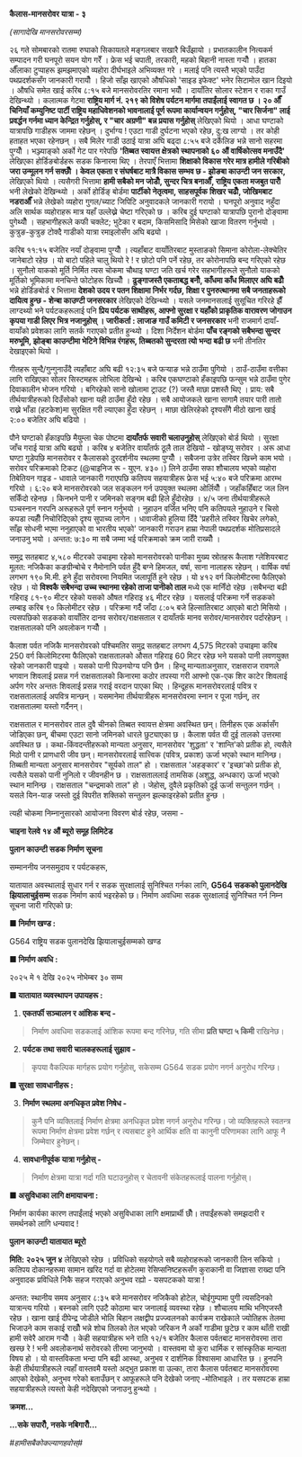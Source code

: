 **कैलास-मानसरोवर यात्रा - ३**

*(सागादेखि मानसरोवरसम्म)*

२६ गते सोमबारको रातमा रुघाको सिकायतले मङ्गलबार सखारै बिउँझायो । प्रभातकालीन
नित्यकर्म सम्पादन गरी घनपूरो सयन योग गरेँ । फ्रेस भई चपाती, तरकारी, महको बिहानी
नास्ता गर्‍यौँ । हातका औँलाका टुप्पाहरू झमझमाएको व्यहोरा दीर्घभाइले अभिव्यक्त गरे ।
मलाई पनि त्यस्तै भएको पाउँदा पथप्रदर्शकसँग जानकारी गरायौँ । हिजो साँझ खाएको
औषधिको 'साइड इफेक्ट\' भनेर सिटामोल खान दिइयो । औषधि समेत खाई करिब ८:१५ बजे
मानसरोवरतिर रमाना भयौँ । दायाँतिर सोलार स्टेशन र राका गाउँ देखिन्थ्यो । कलात्मक
गेटमा **राष्ट्रिय मार्ग नं. २१९ को विशेष पर्यटन मार्गमा तपाईंलाई स्वागत छ । २० औँ
चिनियाँ कम्युनिष्ट पार्टी राष्ट्रिय महाधिवेशनको भावनालाई पूर्ण रूपमा कार्यान्वयन
गर्नुहोस्, \"चार सिर्जना\" लाई प्रवर्द्धन गर्नमा ध्यान केन्द्रित गर्नुहोस्, र \"चार
अग्रणी\" बन्न प्रयास गर्नुहोस्** लेखिएको थियो । आधा घण्टाको यात्रापछि गाडीहरू
जाममा रहेछन् । दुर्भाग्य ! एउटा गाडी दुर्घटना भएको रहेछ, दु:ख लाग्यो । तर कोही
हताहत भएका रहेनछन् । सबै मिलेर गाडी उठाई यात्रा अघि बढ्दा ८:५५ बजे दर्केलिङ भन्ने
सानो सहरमा पुग्यौँ । भञ्ज्याङ्को अर्को गेट पार गरेपछि **'तिब्बत स्वायत्त क्षेत्रको
स्थापनाको ६० औं वार्षिकोत्सव मनाउँदै\'** लेखिएका होर्डिङबोर्डहरू सडक किनारमा थिए ।
तेरपाएँ भित्तामा **शिक्षाको विकास गरेर मात्र हामीले गरिबीको जरा उन्मूलन गर्न सक्छौँ
। केवल एकता र संघर्षबाट मात्रै विकास सम्भव छ - झोङबा काउन्टी जन सरकार,** लेखिएको
थियो । त्यसैगरी भित्तामा **हामी सबैको मन जोडौँ, सुन्दर चित्र बनाऔँ, राष्ट्रिय एकता
मजबुत पारौँ** भनी लेखेको देखिन्थ्यो । अर्को होर्डिङ् बोर्डमा **पार्टीको नेतृत्वमा,
साहसपूर्वक शिखर चढौँ, जोखिमबाट नडराऔँ** भन्ने लेखेको व्यहोरा गुगल/च्याट जिपिटि
अनुवादकले जानकारी गरायो । घनपूरो अनुवाद नहुँदा अलि सार्थक व्यहोराहरू मात्र यहाँ
उल्लेख्ने चेष्टा गरिएको छ । करिब दुई घण्टाको यात्रापछि पुरानो दोङ्वामा पुगेथ्यौँ ।
सहभागीहरूले कफी चक्लेट; भुटेका र बदाम, किसमिसादि मिसेको खाजा वितरण गर्नुभयो ।
कुत्रुङ-कुत्रुङ टोक्दै गाडीको यात्रा रमाइलोसँग अघि बढ्यो ।

करिब ११:१५ बजेतिर नयाँ दोङ्वामा पुग्यौँ । त्यहाँबाट वायाँतिरबाट मुस्ताङको सिमाना
कोरोला-लेक्चेतिर जानेबाटो रहेछ । यो बाटो पहिले चालु थियो रे ! र छोटो पनि पर्ने
रहेछ, तर कोरोनापछि बन्द गरिएको रहेछ । सुनौलो याकको मूर्ति निर्मित त्यस चोकमा
चौथाइ घण्टा जति खर्च गरेर सहभागीहरूले सुनौलो याकको मूर्तिको भूमिकामा मनचिन्ते
फोटोहरू खिच्यौँ । **ढुङ्गाजस्तै एकताबद्ध बनौँ, काँधमा काँध मिलाएर अघि बढौँ** भन्ने
होर्डिङबोर्ड र भित्तामा **देशको उदय र पतन शिक्षामा निर्भर गर्दछ, शिक्षा र
पुनरुत्थानमा सबै जनताहरूको दायित्व हुन्छ - शेन्बा काउण्टी जनसरकार** लेखिएको देखिन्थ्यो
। यसले जनमानसलाई सुसूचित गरिरहे झैँ लाग्दथ्यो भने पर्यटकहरूलाई पनि **प्रिय पर्यटक
साथीहरू, आफ्नो सुरक्षा र यहाँको प्राकृतिक वारावरण जोगाउन कृपया गाडी लिएर भित्र
नजानुहोस् । जारीकर्ता : लाजाङ गाउँ कमिटी र जनसरकार** भनी राजमार्ग दायाँ-वायाँको
प्रवेशका लागि सतर्क गराएको प्रतीत हुन्थ्यो । दिशा निर्देशन बोर्डमा **पाँच रङ्गको
सबैभन्दा सुन्दर मरुभूमि, झोङ्बा काउन्टीमा भेटिने विभिन्न रंगहरू, तिब्बतको सुन्दरता त्यो
भन्दा बढी छ** भनी तीनतिर देखाइएको थियो ।

गीतहरू सुन्दै/गुन्गुनाउँदै त्यहाँबाट अघि बढी १२:३५ बजे फर्‍याङ भन्ने ठाउँमा पुगियो ।
ठाउँ-ठाउँमा वत्तीका लागि राखिएका सोलर सिस्टमहरू लोभिला देखिन्थे । करिब एकघण्टाको
हँकाइपछि फन्सुम भन्ने ठाउँमा पुगेर दिवाकालीन भोजन गरियो । बगिरहेको सानो खोलामा
ट्राउट (?) जस्तै माछा प्रशस्तै थिए । प्राय: सबै तीर्थयात्रीहरूको दिउँसोको खाना यही
ठाउँमा हुँदो रहेछ । सबै आयोजकले खाना सागामै तयार पारी तातो राख्ने भाँडा (हटकेश)मा
सुरक्षित गरी ल्याएका हुँदा रहेछन् । माछा खेलिरहेको दृश्यसँगै मीठो खाना खाई २:०० बजेतिर
अघि बढियो ।

पौने घण्टाको हँकाइपछि मैयुम्ला चेक पोष्टमा **दायाँतर्फ सवारी चलाउनुहोस्** लेखिएको
बोर्ड थियो । सुरक्षा जाँच गराई यात्रा अघि बढ्यो । करिब ४ बजेतिर वायाँतर्फ ठूलै ताल
देखियो - खोङ्घ्यू सरोवर । अरू आधा घण्टा गुडेपछि मानसरोवर र कैलासको दुरदर्शनीय स्थलमा
पुग्यौँ । सबैजना उत्रेर तस्विर खिच्ने काम भयो । सरोवर परिक्रमाको टिकट (@चाइनिज रू -
युएन. ४३०।) लिने ठाउँमा सफा शौचालय भएको व्यहोरा तिबेतियन गाइड - धावाले जानकारी
गराएपछि कतिपय सहयात्रीहरू फ्रेस भई ५:४० बजे परिक्रमा आरम्भ गरियो । ६:२० बजे
मानसरोवरको जल सङ्कलन गर्न उपयुक्त स्थलमा ओर्लियौँ । जहाँकहिँबाट जल लिन सकिँदो रहेनछ
। किनभने पानी र जमिनको सङ्गम बढी हिले हुँदोरहेछ । ४/५ जना तीर्थयात्रीहरूले पञ्चस्नान
गरपनि अरूहरूले पूर्ण स्नान गर्नुभयो । नुहाउन वर्जित भनिए पनि कतिपयले नुहाउने र चिसो
कपडा त्यहीँ निचोरिदिएको दृश्य सुपाच्य लागेन । धावाजीको हुलिया दिँदै 'प्रहरीले तस्विर
खिचेर लगेको, साँझ सोधनी भएमा ननुहाएको वा भारतीय भएको\' जानकारी गराउन हाम्रा
नेपाली पथप्रदर्शक मोतिप्रसादले जनाउनु भयो । अन्तत: ७:३० मा सबै जम्मा भई परिक्रमाको
क्रम जारी राख्यौँ ।

समुद्र सतहबाट ४,५८० मीटरको उचाइमा रहेको मानसरोवरको पानीका मुख्य स्रोतहरू कैलाश
ग्लेशियरबाट मूलत: नजिकैका कङग्रीन्बोचे र नैमोनानि पर्वत हुँदै बग्ने हिमजल, वर्षा, साना
नालाहरू रहेछन् । वार्षिक वर्षा लगभग १९० मि.मी. हुने हुँदा सरोवरमा नियमित जलापूर्ति
हुने रहेछ । यो ४१२ वर्ग किलोमीटरमा फैलिएको रहेछ । यो **विश्वकै सबैभन्दा उच्च स्थानमा
रहेको ताजा पानीको ताल** मध्ये एक मानिँदो रहेछ ।सबैभन्दा बढी गहिराइ ८१‍-९० मीटर
रहेको यसको औषत गहिराइ ४६ मीटर रहेछ । यसलाई परिक्रमा गर्ने सडकको लम्बाइ करिब ९०
किलोमीटर रहेछ । परिक्रमा गर्दै जाँदा ८:०५ बजे हिल्सातिरबाट आएको बाटो मिसियो ।
त्यसपछिको सडकको वायाँतिर दानव सरोवर/राक्षसताल र दायाँतर्फ मानव सरोवर/मानसरोवर
पर्दारहेछन् । राक्षसतालको पनि अवलोकन गर्‍यौँ ।

कैलाश पर्वत नजिकै मानसरोवरको पश्चिमतिर समुद्र सतहबाट लगभग 4,575 मिटरको उचाइमा
करिब 250 वर्ग किलोमिटरमा फैलिएको राक्षसतालको औसत गहिराइ 60 मिटर रहेछ भने यसको
पानी लवणयुक्त रहेको जानकारी पाइयो । यसको पानी पिउनयोग्य पनि छैन । हिन्दू
मान्यताअनुसार, राक्षसराज रावणले भगवान शिवलाई प्रसन्न गर्न राक्षसतालको किनारमा
कठोर तपस्या गरी आफ्नो एक-एक शिर काटेर शिवलाई अर्पण गरेर अन्ततः शिवलाई प्रसन्न
गराई वरदान पाएका थिए । हिन्दूहरू मानसरोवरलाई पवित्र र राक्षसताललाई अपवित्र
मान्छन् । यसमानेमा तीर्थयात्रीहरू मानसरोवरमा स्नान र पूजा गर्छन्, तर राक्षसतालमा
यस्तो गर्दैनन्।

राक्षसताल र मानसरोवर ताल दुवै चीनको तिब्बत स्वायत्त क्षेत्रमा अवस्थित छन्। तिनीहरू
एक अर्कासँग जोडिएका छन्, बीचमा एउटा सानो जमिनको धारले छुट्याएका छ । कैलाश पर्वत
यी दुई तालको उत्तरमा अवस्थित छ । कथा-किंवदन्तीहरूको मान्यता अनुसार, मानसरोवर
\'शुद्धता\' र 'शान्ति\'को प्रतीक हो, त्यसैले मिठो पानी र प्राणधारी जीव छन्।
मानसरोवरलाई सात्त्विक (पवित्र, प्रकाश) ऊर्जा भएको स्थान मानिन्छ। तिब्बती मान्यता
अनुसार मानसरोवर \"सूर्यको ताल\" हो । राक्षसताल \'अहङ्कार\' र \'इच्छा\'को प्रतीक
हो, त्यसैले यसको पानी नुनिलो र जीवनहीन छ । राक्षसताललाई तामसिक (अशुद्ध, अन्धकार)
ऊर्जा भएको स्थान मानिन्छ । राक्षसताल \"चन्द्रमाको ताल\" हो । जेहोस्, दुवैले प्रकृतिको
दुई ऊर्जा सन्तुलन गर्छन् । यसले यिन-याङ जस्तो दुई विपरीत शक्तिको सन्तुलन झल्काइरहेको
प्रतीत हुन्छ ।

त्यही चोकमा निम्नानुसारको आयोजना विवरण बोर्ड रहेछ, जसमा -

**चाइना रेलवे १४ औं ब्यूरो समूह लिमिटेड**

**पुलान काउन्टी सडक निर्माण सूचना**

सम्माननीय जनसमुदाय र पर्यटकहरू,

यातायात अवस्थालाई सुधार गर्न र सडक सुरक्षालाई सुनिश्चित गर्नका लागि, **G564
सडकको पुलानदेखि झियालाचुईसम्म** सडक निर्माण कार्य भइरहेको छ। निर्माण अवधिमा सडक
सुरक्षालाई सुनिश्चित गर्न निम्न सूचना जारी गरिएको छ:

**■ निर्माण खण्ड :**

G564 राष्ट्रिय सडक पुलानदेखि झियालाचुईसम्मको खण्ड

**■ निर्माण अवधि :**

२०२५ मे १ देखि २०२५ नोभेम्बर ३० सम्म

**■ यातायात व्यवस्थापन उपायहरू :**

1.  **एकतर्फी सञ्चालन र आंशिक बन्द -**

> निर्माण अवधिमा सडकलाई आंशिक रूपमा बन्द गरिनेछ, गति सीमा **प्रति घण्टा ५
> किमी** राखिनेछ।

2.  **पर्यटक तथा सवारी चालकहरूलाई सुझाव -**

> कृपया वैकल्पिक मार्गहरू प्रयोग गर्नुहोस्, सकेसम्म G564 सडक प्रयोग नगर्न अनुरोध
> गरिन्छ।

**■ सुरक्षा सावधानीहरू :**

3.  **निर्माण स्थलमा अनधिकृत प्रवेश निषेध -**

> कुनै पनि व्यक्तिलाई निर्माण क्षेत्रमा अनधिकृत प्रवेश नगर्न अनुरोध गरिन्छ। जो
> व्यक्तिहरूले स्वतन्त्र रूपमा निर्माण क्षेत्रमा प्रवेश गर्छन् र त्यसबाट हुने आर्थिक क्षति वा
> कानुनी परिणामका लागि आफू नै जिम्मेवार हुनेछन्।

4.  **सावधानीपूर्वक यात्रा गर्नुहोस् -**

> निर्माण क्षेत्रमा यात्रा गर्दा गति घटाउनुहोस् र चेतावनी संकेतहरूलाई पालना गर्नुहोस्।

**■ असुविधाका लागि क्षमायाचना :**

निर्माण कार्यका कारण तपाईंलाई भएको असुविधाका लागि क्षमाप्रार्थी छौँ। तपाईंहरूको
समझदारी र समर्थनको लागि धन्यवाद !

**पुलान काउन्टी यातायात ब्यूरो**

**मिति: २०२५ जुन ४** लेखिएको रहेछ । प्रविधिको सहयोगले सबै व्यहोराहरूको जानकारी
लिन सकियो । कतिपय दोकानहरूमा सामान खरिद गर्दा वा होटेलमा रेसिप्सनिष्टहरूसँग
कुराकानी वा जिज्ञासा राख्दा पनि अनुवादक प्रविधिले निकै सहज गराएको अनुभव रह्यो -
यसपटकको यात्रा !

अन्तत: स्थानीय समय अनुसार ८:३५ बजे मानसरोवर नजिकैको होटेल, चोईगुम्पामा पुगी
त्यसदिनको यात्रान्त्य गरियो । बस्नको लागि एउटै कोठामा चार जनालाई व्यवस्था रहेछ ।
शौचालय माथि भनिएजस्तै रहेछ । खाना खाई दीपेन्द्र जोडीले भोलि बिहान लक्षद्वीप
प्रज्ज्वलनको कार्यक्रम राखेकाले ज्योतिहरू तेलमा भिजाउने काम सकाई राखौँ भन्ने शोच तिलको
तेल भएको जरिकन नै अर्को गाडीमा छुटेछ र काम थाँती राखी हामी सवेरै आराम गर्‍यौँ । केही
सहयात्रीहरू भने राति १२/१ बजेतिर कैलास पर्वतबाट मानसरोवरमा तारा खस्छ रे ! भनी
अवलोकनार्थ सरोवरको तीरमा जानुभयो । वास्तवमा यो कुरा धार्मिक र सांस्कृतिक मान्यता
विषय हो । यो वास्तविकता भन्दा पनि बढी आस्था, अनुभव र दार्शनिक विश्वासमा आधारित
छ । हुनपनि केही तीर्थयात्रीहरूले त्यहाँ वास्तवमै यस्तो अद्भुत प्रकाश वा उल्का, तारा
कैलास पर्वतबाट मानसरोवरमा आएको देखेको, अनुभव गरेको बताउँछन् र आफूहरूले पनि देखेको
जनाए -मोतिभाइले । तर यसपटक हाम्रा सहयात्रीहरूले त्यस्तो केही नदेखिएको जनाउनु हुन्थ्यो
।

**क्रमश\...**

**\...सके सपारौँ, नसके नबिगारौँ\...**

*#हामीसबैकोकल्याणहवोस्#*
